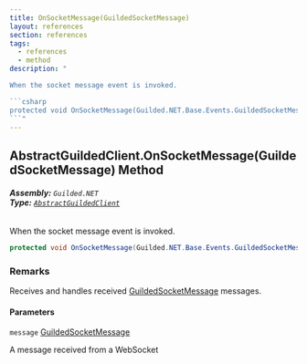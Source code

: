 ```yaml
---
title: OnSocketMessage(GuildedSocketMessage)
layout: references
section: references
tags:
  - references
  - method
description: "

When the socket message event is invoked.

```csharp
protected void OnSocketMessage(Guilded.NET.Base.Events.GuildedSocketMessage message);
```"
---
```


## AbstractGuildedClient.OnSocketMessage(GuildedSocketMessage) Method
###### **Assembly:** `Guilded.NET`<br/>**Type:** [`AbstractGuildedClient`](AbstractGuildedClient 'Guilded.NET.AbstractGuildedClient')

When the socket message event is invoked.

```csharp
protected void OnSocketMessage(Guilded.NET.Base.Events.GuildedSocketMessage message);
```

### Remarks
  
Receives and handles received [GuildedSocketMessage](GuildedSocketMessage 'Guilded.NET.Base.Events.GuildedSocketMessage') messages.
#### Parameters

<a name='Guilded.NET.AbstractGuildedClient.OnSocketMessage(Guilded.NET.Base.Events.GuildedSocketMessage).message'></a>

`message` [GuildedSocketMessage](GuildedSocketMessage 'Guilded.NET.Base.Events.GuildedSocketMessage')

A message received from a WebSocket